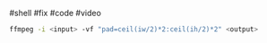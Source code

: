 #shell #fix #code #video

```bash
ffmpeg -i <input> -vf "pad=ceil(iw/2)*2:ceil(ih/2)*2" <output>
```